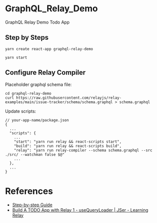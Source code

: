 # GraphQL_Relay_Demo
GraphQL Relay Demo Todo App

## Step by Steps

```
yarn create react-app graphql-relay-demo
```

```
yarn start
```

## Configure Relay Compiler

Placeholder graphql schema file:
```
cd graphql-relay-demo
curl https://raw.githubusercontent.com/relayjs/relay-examples/main/issue-tracker/schema/schema.graphql > schema.graphql
```

Update scripts:

```
// your-app-name/package.json
{
  ...
  "scripts": {
    ...
    "start": "yarn run relay && react-scripts start",
    "build": "yarn run relay && react-scripts build",
    "relay": "yarn run relay-compiler --schema schema.graphql --src ./src/ --watchman false $@"
    ...
  },
  ...
}
```

# References

- [Step-by-step Guide](https://relay.dev/docs/getting-started/step-by-step-guide/)
- [Build A TODO App with Relay 1 - useQueryLoader | JSer - Learning Relay](https://www.youtube.com/watch?v=Vo2HX86gGL8&list=PLvx8w9g4qv_oIjs-sNY5MX3tcM7Spa8qP&index=1&ab_channel=JSer)
